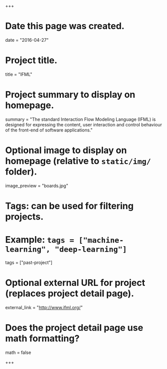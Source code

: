 +++
# Date this page was created.
date = "2016-04-27"

# Project title.
title = "IFML"

# Project summary to display on homepage.
summary = "The standard Interaction Flow Modeling Language (IFML) is designed for expressing the content, user interaction and control behaviour of the front-end of software applications."

# Optional image to display on homepage (relative to `static/img/` folder).
image_preview = "boards.jpg"

# Tags: can be used for filtering projects.
# Example: `tags = ["machine-learning", "deep-learning"]`
tags = ["past-project"]

# Optional external URL for project (replaces project detail page).
external_link = "http://www.ifml.org/"

# Does the project detail page use math formatting?
math = false

+++

